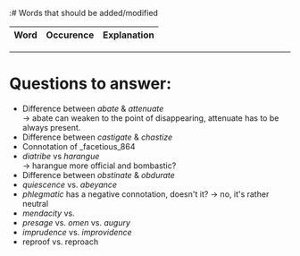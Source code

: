 :# Words that should be added/modified

| Word              | Occurence | Explanation             |
| :---------------- | :-------- | :---------------------- |

----

# Questions to answer:

- Difference between _abate_ & _attenuate_<br />
  → abate can weaken to	 the point of disappearing, attenuate has to be always present.
- Difference between _castigate_ & _chastize_
- Connotation of _facetious_864
- _diatribe_ vs _harangue_<br />
  → harangue more official and bombastic?
- Difference between _obstinate_ &  _obdurate_
- _quiescence_ vs. _abeyance_
- _phlegmatic_ has a negative connotation, doesn't it? -> no, it's rather neutral
- _mendacity_ vs.
- _presage_ vs. _omen_ vs. _augury_
- _imprudence_ vs. _improvidence_
- reproof vs. reproach
